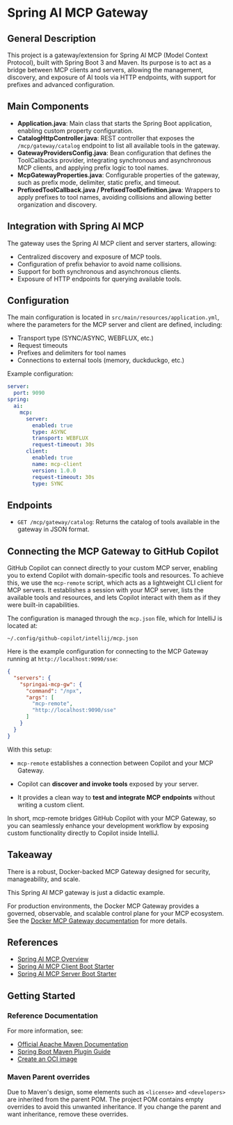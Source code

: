 # Spring AI MCP Gateway

## General Description

This project is a gateway/extension for Spring AI MCP (Model Context Protocol), built with Spring Boot 3 and Maven. Its purpose is to act as a bridge between MCP clients and servers, allowing the management, discovery, and exposure of AI tools via HTTP endpoints, with support for prefixes and advanced configuration.

## Main Components

- **Application.java**: Main class that starts the Spring Boot application, enabling custom property configuration.
- **CatalogHttpController.java**: REST controller that exposes the `/mcp/gateway/catalog` endpoint to list all available tools in the gateway.
- **GatewayProvidersConfig.java**: Bean configuration that defines the ToolCallbacks provider, integrating synchronous and asynchronous MCP clients, and applying prefix logic to tool names.
- **McpGatewayProperties.java**: Configurable properties of the gateway, such as prefix mode, delimiter, static prefix, and timeout.
- **PrefixedToolCallback.java / PrefixedToolDefinition.java**: Wrappers to apply prefixes to tool names, avoiding collisions and allowing better organization and discovery.

## Integration with Spring AI MCP

The gateway uses the Spring AI MCP client and server starters, allowing:
- Centralized discovery and exposure of MCP tools.
- Configuration of prefix behavior to avoid name collisions.
- Support for both synchronous and asynchronous clients.
- Exposure of HTTP endpoints for querying available tools.

## Configuration

The main configuration is located in `src/main/resources/application.yml`, where the parameters for the MCP server and client are defined, including:
- Transport type (SYNC/ASYNC, WEBFLUX, etc.)
- Request timeouts
- Prefixes and delimiters for tool names
- Connections to external tools (memory, duckduckgo, etc.)

Example configuration:

```yaml
server:
  port: 9090
spring:
  ai:
    mcp:
      server:
        enabled: true
        type: ASYNC
        transport: WEBFLUX
        request-timeout: 30s
      client:
        enabled: true
        name: mcp-client
        version: 1.0.0
        request-timeout: 30s
        type: SYNC
```

## Endpoints

- `GET /mcp/gateway/catalog`: Returns the catalog of tools available in the gateway in JSON format.

## Connecting the MCP Gateway to GitHub Copilot

GitHub Copilot can connect directly to your custom MCP server, enabling you to extend Copilot with domain-specific tools and resources. To achieve this, we use the `mcp-remote` script, which acts as a lightweight CLI client for MCP servers. It establishes a session with your MCP server, lists the available tools and resources, and lets Copilot interact with them as if they were built-in capabilities.

The configuration is managed through the `mcp.json` file, which for IntelliJ is located at:

```plain text
~/.config/github-copilot/intellij/mcp.json
```

Here is the example configuration for connecting to the MCP Gateway running at `http://localhost:9090/sse`:

```json
{
  "servers": {
    "springai-mcp-gw": {
      "command": "/npx",
      "args": [
        "mcp-remote",
        "http://localhost:9090/sse"
      ]
    }
  }
}
```

With this setup:

* `mcp-remote` establishes a connection between Copilot and your MCP Gateway.

* Copilot can **discover and invoke tools** exposed by your server.

* It provides a clean way to **test and integrate MCP endpoints** without writing a custom client.

In short, mcp-remote bridges GitHub Copilot with your MCP Gateway, so you can seamlessly enhance your development 
workflow by exposing custom functionality directly to Copilot inside IntelliJ.

## Takeaway

There is a robust, Docker-backed MCP Gateway designed for security, manageability, and scale.

This Spring AI MCP gateway is just a didactic example.

For production environments, the Docker MCP Gateway provides a governed, observable, and scalable control plane for your MCP ecosystem.
See the [Docker MCP Gateway documentation](docker-mcp-gateway.md) for more details.


## References

- [Spring AI MCP Overview](https://docs.spring.io/spring-ai/reference/api/mcp/mcp-overview.html)
- [Spring AI MCP Client Boot Starter](https://docs.spring.io/spring-ai/reference/api/mcp/mcp-client-boot-starter-docs.html)
- [Spring AI MCP Server Boot Starter](https://docs.spring.io/spring-ai/reference/api/mcp/mcp-server-boot-starter-docs.html)

## Getting Started

### Reference Documentation

For more information, see:

* [Official Apache Maven Documentation](https://maven.apache.org/guides/index.html)
* [Spring Boot Maven Plugin Guide](https://docs.spring.io/spring-boot/3.5.4/maven-plugin)
* [Create an OCI image](https://docs.spring.io/spring-boot/3.5.4/maven-plugin/build-image.html)

### Maven Parent overrides

Due to Maven's design, some elements such as `<license>` and `<developers>` are inherited from the parent POM. The project POM contains empty overrides to avoid this unwanted inheritance. If you change the parent and want inheritance, remove these overrides.
